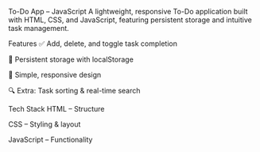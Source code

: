 To-Do App – JavaScript
A lightweight, responsive To-Do application built with HTML, CSS, and  JavaScript, featuring persistent storage and intuitive task management.

Features
✅ Add, delete, and toggle task completion

💾 Persistent storage with localStorage

📱 Simple, responsive design

🔍 Extra: Task sorting & real-time search

Tech Stack
HTML – Structure

CSS – Styling & layout

JavaScript – Functionality



